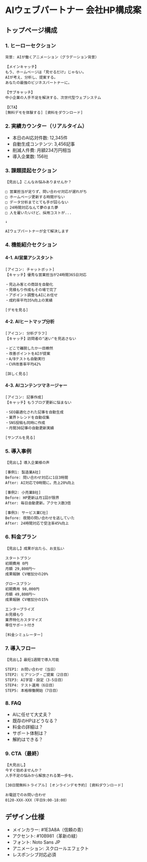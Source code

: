 # AIウェブパートナー 会社HP構成案

## トップページ構成

### 1. ヒーローセクション
```
背景: AIが働くアニメーション（グラデーション背景）

【メインキャッチ】
もう、ホームページは「見せるだけ」じゃない。
AIが考え、分析し、提案する。
あなたの最強のビジネスパートナーに。

【サブキャッチ】
中小企業の人手不足を解決する、次世代型ウェブシステム

【CTA】
[無料デモを体験する] [資料をダウンロード]
```

### 2. 実績カウンター（リアルタイム）
- 本日のAI応対件数: 12,345件
- 自動生成コンテンツ: 3,456記事
- 削減人件費: 月額234万円相当
- 導入企業数: 156社

### 3. 課題提起セクション
```
【見出し】こんなお悩みありませんか？

□ 営業担当が足りず、問い合わせ対応が遅れがち
□ ホームページ更新する時間がない
□ データ分析までとても手が回らない
□ 24時間対応なんて夢のまた夢
□ 人を雇いたいけど、採用コストが...

↓

AIウェブパートナーが全て解決します
```

### 4. 機能紹介セクション

#### 4-1. AI営業アシスタント
```
[アイコン: チャットボット]
【キャッチ】優秀な営業担当が24時間365日対応

・見込み客との商談を自動化
・見積もり作成もその場で完了
・アポイント調整もAIにお任せ
・成約率平均35%向上の実績

[デモを見る]
```

#### 4-2. AIヒートマップ分析
```
[アイコン: 分析グラフ]
【キャッチ】訪問者の"迷い"を見逃さない

・どこで離脱したか一目瞭然
・改善ポイントをAIが提案
・A/Bテストも自動実行
・CVR改善率平均42%

[詳しく見る]
```

#### 4-3. AIコンテンツマネージャー
```
[アイコン: 記事作成]
【キャッチ】もうブログ更新に悩まない

・SEO最適化された記事を自動生成
・業界トレンドを自動収集
・SNS投稿も同時に作成
・月間30記事の自動更新実績

[サンプルを見る]
```

### 5. 導入事例
```
【見出し】導入企業様の声

[事例1: 製造業A社]
Before: 問い合わせ対応に1日3時間
After: AI対応で0時間に。売上20%向上

[事例2: 小売業B社]
Before: HP更新は月1回が限界
After: 毎日自動更新。アクセス数3倍

[事例3: サービス業C社]
Before: 夜間の問い合わせを逃していた
After: 24時間対応で受注率45%向上
```

### 6. 料金プラン
```
【見出し】成果が出たら、お支払い

スタートプラン
初期費用 0円
月額 29,800円〜
成果報酬 CV増加分の20%

グロースプラン
初期費用 98,000円
月額 49,800円〜
成果報酬 CV増加分の15%

エンタープライズ
お見積もり
業界特化カスタマイズ
専任サポート付き

[料金シミュレーター]
```

### 7. 導入フロー
```
【見出し】最短1週間で導入可能

STEP1: お問い合わせ（当日）
STEP2: ヒアリング・ご提案（2日目）
STEP3: AI学習・設定（3-5日目）
STEP4: テスト運用（6日目）
STEP5: 本格稼働開始（7日目）
```

### 8. FAQ
- AIに任せて大丈夫？
- 既存のHPはどうなる？
- 料金の詳細は？
- サポート体制は？
- 解約はできる？

### 9. CTA（最終）
```
【大見出し】
今すぐ始めませんか？
人手不足の悩みから解放される第一歩を。

[30日間無料トライアル] [オンラインデモ予約] [資料ダウンロード]

お電話でのお問い合わせ
0120-XXX-XXX（平日9:00-18:00）
```

## デザイン仕様
- メインカラー: #1E3A8A（信頼の青）
- アクセント: #10B981（革新の緑）
- フォント: Noto Sans JP
- アニメーション: スクロールエフェクト
- レスポンシブ対応必須